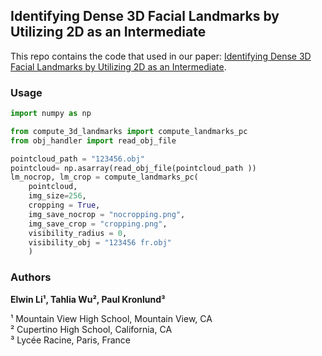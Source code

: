 ## Identifying Dense 3D Facial Landmarks by Utilizing 2D as an Intermediate

This repo contains the code that used in our paper: [Identifying Dense 3D Facial Landmarks by Utilizing 2D as an Intermediate](https://doi.org/10.31224/3320).

### Usage

```py
import numpy as np

from compute_3d_landmarks import compute_landmarks_pc
from obj_handler import read_obj_file

pointcloud_path = "123456.obj"
pointcloud= np.asarray(read_obj_file(pointcloud_path ))
lm_nocrop, lm_crop = compute_landmarks_pc(
    pointcloud, 
    img_size=256, 
    cropping = True, 
    img_save_nocrop = "nocropping.png", 
    img_save_crop = "cropping.png", 
    visibility_radius = 0, 
    visibility_obj = "123456 fr.obj"
    )
```

### Authors
**Elwin Li¹, Tahlia Wu², Paul Kronlund³**

¹ Mountain View High School, Mountain View, CA\
² Cupertino High School, California, CA\
³ Lycée Racine, Paris, France
